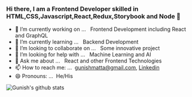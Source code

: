 ### Hi there, I am a Frontend Developer skilled in HTML,CSS,Javascript,React,Redux,Storybook and Node 👋


- 🔭 I’m currently working on ...        &nbsp; Frontend Development including React and GraphQL
- 🌱 I’m currently learning ...          &nbsp; Backend Development
- 👯 I’m looking to collaborate on ...   &nbsp; Some innovative project
- 🤔 I’m looking for help with ...       &nbsp; Machine Learning and AI
- 💬 Ask me about ...                    &nbsp; React and other Frontend Technologies 
- 📫 How to reach me: ...                 &nbsp;gunishmatta@gmail.com, [Linkedin](https://www.linkedin.com/in/gunishmatta2/)
- 😄 Pronouns: ...                        &nbsp;He/His


![Gunish's github stats](https://github-readme-stats.vercel.app/api?username=gunishmatta&count_private=true&show_icons=true)
